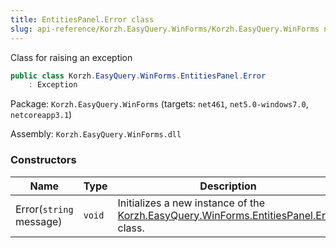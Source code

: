 ```yaml
---
title: EntitiesPanel.Error class
slug: api-reference/Korzh.EasyQuery.WinForms/Korzh.EasyQuery.WinForms namespace/entitiespanel-error-class
---
```



Class for raising an exception
```csharp
public class Korzh.EasyQuery.WinForms.EntitiesPanel.Error
    : Exception

```
Package: `Korzh.EasyQuery.WinForms` (targets: `net461`, `net5.0-windows7.0`, `netcoreapp3.1`)

Assembly: `Korzh.EasyQuery.WinForms.dll`

### Constructors

| Name | Type | Description | 
| --- | --- | --- | 
| Error(`string` message) | `void` | Initializes a new instance of the [Korzh.EasyQuery.WinForms.EntitiesPanel.Error](/api-reference/korzh-easyquery-winforms/korzh-easyquery-winforms-namespace/entitiespanel-class) class. |